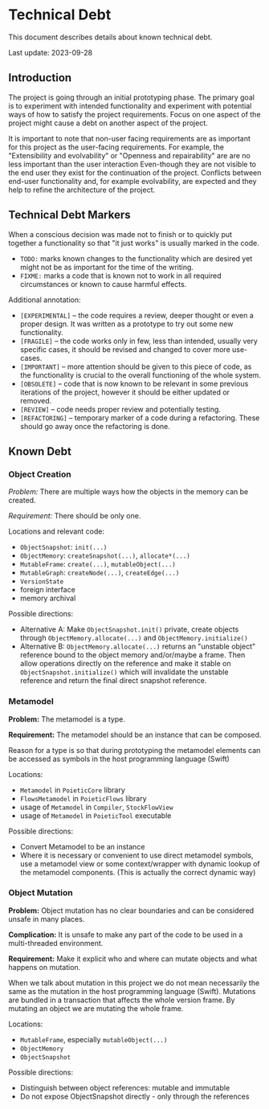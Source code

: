 # Technical Debt

This document describes details about known technical debt.

Last update: 2023-09-28

## Introduction

The project is going through an initial prototyping phase. The primary goal is
to experiment with intended functionality and experiment with potential ways
of how to satisfy the project requirements. Focus on one aspect of the project
might cause a debt on another aspect of the project.


It is important to note that non-user facing requirements are as important
for this project as the user-facing requirements. For example, the
"Extensibility and evolvability" or "Openness and repairability" are
are no less important than the user interaction Even-though they are not visible
to the end user they exist for the continuation of the project. Conflicts
between end-user functionality and, for example evolvability, are expected
and they help to refine the architecture of the project.

## Technical Debt Markers

When a conscious decision was made not to finish or to quickly put together
a functionality so that "it just works" is usually marked in the code.

- `TODO:` marks known changes to the functionality which are desired yet
  might not be as important for the time of the writing.
- `FIXME:` marks a code that is known not to work in all required circumstances
  or known to cause harmful effects.
  
Additional annotation:

- `[EXPERIMENTAL]` – the code requires a review, deeper thought or even a 
  proper design. It was written as a prototype to try out some new
  functionality.
- `[FRAGILE]` – the code works only in few, less than intended, 
  usually very specific cases, it should be revised and changed to cover
  more use-cases.
- `[IMPORTANT]` – more attention should be given to this piece of code,
  as the functionality is crucial to the overall functioning of the whole
  system.
- `[OBSOLETE]` – code that is now known to be relevant in some previous
  iterations of the project, however it should be either updated or removed.
- `[REVIEW]` – code needs proper review and potentially testing.
- `[REFACTORING]` – temporary marker of a code during a refactoring. These
  should go away once the refactoring is done.
  
## Known Debt

### Object Creation

*Problem:* There are multiple ways how the objects in the memory can be created.

*Requirement:* There should be only one.

Locations and relevant code:

- `ObjectSnapshot`: `init(...)`
- `ObjectMemory`: `createSnapshot(...)`, `allocate*(...)`
- `MutableFrame`: `create(...)`, `mutableObject(...)`
- `MutableGraph`: `createNode(...)`, `createEdge(...)`
- `VersionState`
- foreign interface
- memory archival

Possible directions:

- Alternative A: Make `ObjectSnapshot.init()` private, create objects through
  `ObjectMemory.allocate(...)` and `ObjectMemory.initialize()`
- Alternative B: `ObjectMemory.allocate(...)` returns an "unstable object"
  reference bound to the object memory and/or/maybe a frame. Then
  allow operations directly on the reference and make it stable on
  `ObjectSnapshot.initialize()` which will invalidate the unstable reference
  and return the final direct snapshot reference.

### Metamodel

**Problem:** The metamodel is a type.

**Requirement:** The metamodel should be an instance that can be composed.

Reason for a type is so that during prototyping the metamodel elements
can be accessed as symbols in the host programming language (Swift)

Locations:

- `Metamodel` in `PoieticCore` library
- `FlowsMetamodel` in `PoieticFlows` library
- usage of `Metamodel` in `Compiler`, `StockFlowView`
- usage of `Metamodel` in `PoieticTool` executable

Possible directions:

- Convert Metamodel to be an instance
- Where it is necessary or convenient to use direct metamodel symbols, use
  a metamodel view or some context/wrapper with dynamic lookup of the
  metamodel components. (This is actually the correct dynamic way)


### Object Mutation

**Problem:** Object mutation has no clear boundaries and can be considered
unsafe in many places.

**Complication:** It is unsafe to make any part of the code to be used in a multi-threaded
environment.

**Requirement:** Make it explicit who and where can mutate objects and what
happens on mutation.

When we talk about mutation in this project we do not mean necessarily the same
as the mutation in the host programming language (Swift). Mutations are bundled
in a transaction that affects the whole version frame. By mutating an object
we are mutating the whole frame.

Locations:

- `MutableFrame`, especially `mutableObject(...)`
- `ObjectMemory`
- `ObjectSnapshot`

Possible directions:

- Distinguish between object references: mutable and immutable
- Do not expose ObjectSnapshot directly - only through the references

